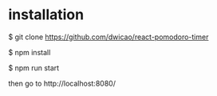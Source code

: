 # installation

$ git clone https://github.com/dwicao/react-pomodoro-timer

$ npm install

$ npm run start

then go to http://localhost:8080/
